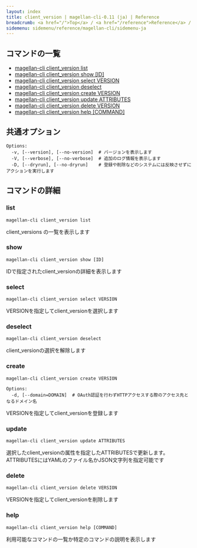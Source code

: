 ```yaml
---
layout: index
title: client_version | magellan-cli-0.11 (ja) | Reference
breadcrumb: <a href="/">Top</a> / <a href="/reference">Reference</a> / <a href="/reference/magellan-cli/ja">magellan-cli-0.11</a> / client_version <a href="/reference/en/resources/client_version.html">en</a> ja
sidemenu: sidemenu/reference/magellan-cli/sidemenu-ja
---
```


## コマンドの一覧

- [magellan-cli client_version list](#list)
- [magellan-cli client_version show [ID]](#show)
- [magellan-cli client_version select VERSION](#select)
- [magellan-cli client_version deselect](#deselect)
- [magellan-cli client_version create VERSION](#create)
- [magellan-cli client_version update ATTRIBUTES](#update)
- [magellan-cli client_version delete VERSION](#delete)
- [magellan-cli client_version help [COMMAND]](#help)

## 共通オプション

```text
Options:
  -v, [--version], [--no-version]  # バージョンを表示します
  -V, [--verbose], [--no-verbose]  # 追加のログ情報を表示します
  -D, [--dryrun], [--no-dryrun]    # 登録や削除などのシステムには反映させずにアクションを実行します

```


## コマンドの詳細
### <a name="list"></a>list

```text
magellan-cli client_version list
```

client_versions の一覧を表示します

### <a name="show"></a>show

```text
magellan-cli client_version show [ID]
```

IDで指定されたclient_versionの詳細を表示します

### <a name="select"></a>select

```text
magellan-cli client_version select VERSION
```

VERSIONを指定してclient_versionを選択します

### <a name="deselect"></a>deselect

```text
magellan-cli client_version deselect
```

client_versionの選択を解除します

### <a name="create"></a>create

```text
magellan-cli client_version create VERSION
```

```text
Options:
  -d, [--domain=DOMAIN]  # OAuth認証を行わずHTTPアクセスする際のアクセス先となるドメイン名

```

VERSIONを指定してclient_versionを登録します

### <a name="update"></a>update

```text
magellan-cli client_version update ATTRIBUTES
```

選択したclient_versionの属性を指定したATTRIBUTESで更新します。ATTRIBUTESにはYAMLのファイル名かJSON文字列を指定可能です

### <a name="delete"></a>delete

```text
magellan-cli client_version delete VERSION
```

VERSIONを指定してclient_versionを削除します

### <a name="help"></a>help

```text
magellan-cli client_version help [COMMAND]
```

利用可能なコマンドの一覧か特定のコマンドの説明を表示します

